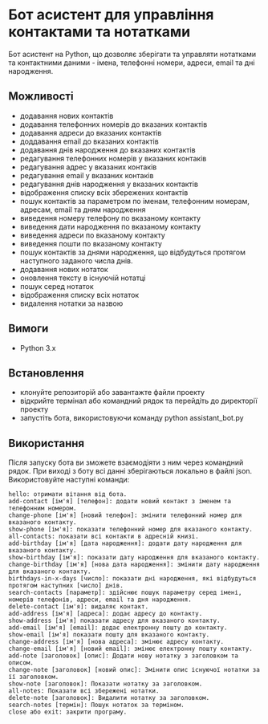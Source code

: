 # Бот асистент для управління контактами та нотатками
Бот асистент на Python, що дозволяє зберігати та управляти нотатками та контактними даними - імена, телефонні номери, адреси, email та дні народження.

## Можливості
- додавання нових контактів
- додавання телефонних номерів до вказаних контактів
- додавання адреси до вказаних контактів
- доддавання email до вказаних контактів
- додавання днів народження до вказаних контактів
- редагування телефонних номерів у вказаних контаків
- редагування адрес у вказаних контаків
- редагування email у вказаних контаків
- редагування днів народження у вказаних контактів
- відображення списку всіх збережених контактів
- пошук контактів за параметром по іменам, телефонним номерам, адресам, email та дням народження
- виведення номеру телефону по вказаному контакту
- виведення дати народження по вказаному контакту
- виведення адреси по вказаному контакту
- виведення пошти по вказаному контакту
- пошук контактів за днями народження, що відбудуться протягом наступного заданого числа днів.
- додавання нових нотаток
- оновлення тексту в існуючій нотатці
- пошук серед нотаток
- відображення списку всіх нотаток
- видалення нотатки за назвою


## Вимоги
- Python 3.x

## Встановлення
- клонуйте репозиторій або завантажте файли проекту
- відкрийте термінал або командний рядок та перейдіть до директорії проекту
- запустіть бота, використовуючи команду python assistant_bot.py

## Використання
Після запуску бота ви зможете взаємодіяти з ним через командний рядок. 
При виході з боту всі данні зберігаються локально в файлі json.
Використовуйте наступні команди:
```
hello: отримати вітання від бота.
add-contact [ім'я] [телефон]: додати новий контакт з іменем та телефонним номером.
change-phone [ім'я] [новий телефон]: змінити телефонний номер для вказаного контакту.
show-phone [ім'я]: показати телефонний номер для вказаного контакту.
all-contacts: показати всі контакти в адресній книзі.
add-birthday [ім'я] [дата народження]: додати дату народження для вказаного контакту.
show-birthday [ім'я]: показати дату народження для вказаного контакту.
change-birthday [ім'я] [нова дата народження]: змінити дату народження для вказаного контакту.
birthdays-in-x-days [число]: показати дні народження, які відбудуться протягом наступних [число] днів.
search-contacts [параметр]: здійснює пошук параметру серед імені, номерів телефонів, адреси, email та дня народження.
delete-contact [ім'я]: видаляє контакт.
add-address [ім'я] [адреса]: додає адресу до контакту.
show-address [ім'я] показати адресу для вказаного контакту.
add-email [ім'я] [email]: додає електронну пошту до контакту.
show-email [ім'я] показати пошту для вказаного контакту.
change-address [ім'я] [нова адреса]: змінює адресу контакту.
change-email [ім'я] [новий email]: змінює електронну пошту контакту.
add-note [заголовок] [опис]: Додати нову нотатку з заголовком та описом.
change-note [заголовок] [новий опис]: Змінити опис існуючої нотатки за її заголовком.
show-note [заголовок]: Показати нотатку за заголовком.
all-notes: Показати всі збережені нотатки.
delete-note [заголовок]: Видалити нотатку за заголовком.
search-notes [термін]: Пошук нотаток за терміном.
close або exit: закрити програму.
```
